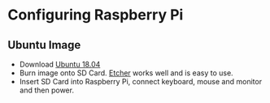 Configuring Raspberry Pi
==

Ubuntu Image
--

- Download [Ubuntu 18.04](http://cdimage.ubuntu.com/ubuntu/releases/18.04/release/ubuntu-18.04.2-preinstalled-server-armhf+raspi2.img.xz)
- Burn image onto SD Card. [Etcher](https://www.balena.io/etcher/) works well and is easy to use.
- Insert SD Card into Raspberry Pi, connect keyboard, mouse and monitor and then power.
